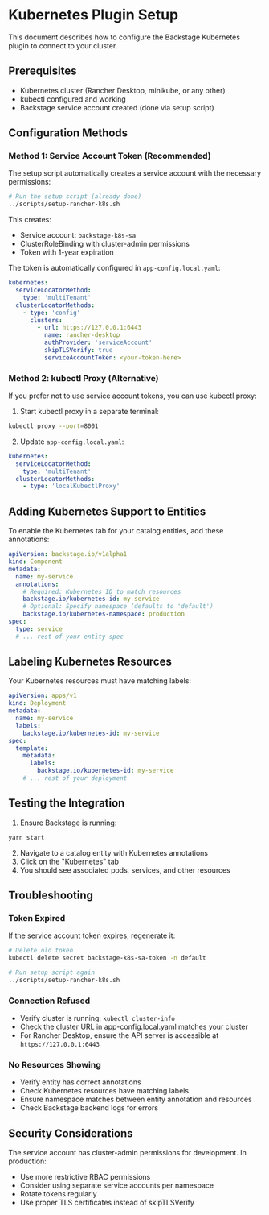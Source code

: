 # Kubernetes Plugin Setup

This document describes how to configure the Backstage Kubernetes plugin to connect to your cluster.

## Prerequisites

- Kubernetes cluster (Rancher Desktop, minikube, or any other)
- kubectl configured and working
- Backstage service account created (done via setup script)

## Configuration Methods

### Method 1: Service Account Token (Recommended)

The setup script automatically creates a service account with the necessary permissions:

```bash
# Run the setup script (already done)
../scripts/setup-rancher-k8s.sh
```

This creates:
- Service account: `backstage-k8s-sa`
- ClusterRoleBinding with cluster-admin permissions
- Token with 1-year expiration

The token is automatically configured in `app-config.local.yaml`:

```yaml
kubernetes:
  serviceLocatorMethod:
    type: 'multiTenant'
  clusterLocatorMethods:
    - type: 'config'
      clusters:
        - url: https://127.0.0.1:6443
          name: rancher-desktop
          authProvider: 'serviceAccount'
          skipTLSVerify: true
          serviceAccountToken: <your-token-here>
```

### Method 2: kubectl Proxy (Alternative)

If you prefer not to use service account tokens, you can use kubectl proxy:

1. Start kubectl proxy in a separate terminal:
```bash
kubectl proxy --port=8001
```

2. Update `app-config.local.yaml`:
```yaml
kubernetes:
  serviceLocatorMethod:
    type: 'multiTenant'
  clusterLocatorMethods:
    - type: 'localKubectlProxy'
```

## Adding Kubernetes Support to Entities

To enable the Kubernetes tab for your catalog entities, add these annotations:

```yaml
apiVersion: backstage.io/v1alpha1
kind: Component
metadata:
  name: my-service
  annotations:
    # Required: Kubernetes ID to match resources
    backstage.io/kubernetes-id: my-service
    # Optional: Specify namespace (defaults to 'default')
    backstage.io/kubernetes-namespace: production
spec:
  type: service
  # ... rest of your entity spec
```

## Labeling Kubernetes Resources

Your Kubernetes resources must have matching labels:

```yaml
apiVersion: apps/v1
kind: Deployment
metadata:
  name: my-service
  labels:
    backstage.io/kubernetes-id: my-service
spec:
  template:
    metadata:
      labels:
        backstage.io/kubernetes-id: my-service
    # ... rest of your deployment
```

## Testing the Integration

1. Ensure Backstage is running:
```bash
yarn start
```

2. Navigate to a catalog entity with Kubernetes annotations
3. Click on the "Kubernetes" tab
4. You should see associated pods, services, and other resources

## Troubleshooting

### Token Expired

If the service account token expires, regenerate it:

```bash
# Delete old token
kubectl delete secret backstage-k8s-sa-token -n default

# Run setup script again
../scripts/setup-rancher-k8s.sh
```

### Connection Refused

- Verify cluster is running: `kubectl cluster-info`
- Check the cluster URL in app-config.local.yaml matches your cluster
- For Rancher Desktop, ensure the API server is accessible at `https://127.0.0.1:6443`

### No Resources Showing

- Verify entity has correct annotations
- Check Kubernetes resources have matching labels
- Ensure namespace matches between entity annotation and resources
- Check Backstage backend logs for errors

## Security Considerations

The service account has cluster-admin permissions for development. In production:
- Use more restrictive RBAC permissions
- Consider using separate service accounts per namespace
- Rotate tokens regularly
- Use proper TLS certificates instead of skipTLSVerify